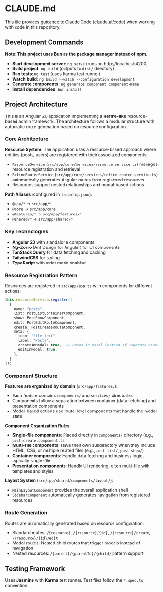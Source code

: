 # CLAUDE.md

This file provides guidance to Claude Code (claude.ai/code) when working with code in this repository.

## Development Commands

**Note: This project uses Bun as the package manager instead of npm.**

- **Start development server**: `ng serve` (runs on http://localhost:4200)
- **Build project**: `ng build` (outputs to `dist/` directory)
- **Run tests**: `ng test` (uses Karma test runner)
- **Watch build**: `ng build --watch --configuration development`
- **Generate components**: `ng generate component component-name`
- **Install dependencies**: `bun install`

## Project Architecture

This is an Angular 20 application implementing a **Refine-like** resource-based admin framework. The architecture follows a modular structure with automatic route generation based on resource configuration.

### Core Architecture

**Resource System**: The application uses a resource-based approach where entities (posts, users) are registered with their associated components:
- `ResourceService` (`src/app/core/services/resource.service.ts`) manages resource registration and retrieval
- `RefineRouterService` (`src/app/core/services/refine-router.service.ts`) automatically generates Angular routes from registered resources
- Resources support nested relationships and modal-based actions

**Path Aliases** (configured in `tsconfig.json`):
- `@app/*` → `src/app/*`
- `@core` → `src/app/core`
- `@features/*` → `src/app/features/*`
- `@shared/*` → `src/app/shared/*`

### Key Technologies

- **Angular 20** with standalone components
- **Ng-Zorro** (Ant Design for Angular) for UI components
- **TanStack Query** for data fetching and caching
- **TailwindCSS** for styling
- **TypeScript** with strict mode enabled

### Resource Registration Pattern

Resources are registered in `src/app/app.ts` with components for different actions:

```typescript
this.resourceService.register([
  {
    name: "posts",
    list: PostListContainerComponent,
    show: PostShowComponent,
    edit: PostEditRouteComponent,
    create: PostCreateRouteComponent,
    meta: {
      icon: "file-text",
      label: "Posts",
      createInModal: true,  // Opens in modal instead of separate route
      editInModal: true,
    },
  }
]);
```

### Component Structure

**Features are organized by domain** (`src/app/features/`):
- Each feature contains `components/` and `services/` directories
- Components follow a separation between container (data-fetching) and presentation components
- Modal-based actions use route-level components that handle the modal state

**Component Organization Rules**:
- **Single-file components**: Placed directly in `components/` directory (e.g., `post-create.component.ts`)
- **Multi-file components**: Have their own subdirectory when they include HTML, CSS, or multiple related files (e.g., `post-list/`, `post-show/`)
- **Container components**: Handle data fetching and business logic, typically single-file
- **Presentation components**: Handle UI rendering, often multi-file with templates and styles

**Layout System** (`src/app/shared/components/layout/`):
- `MainLayoutComponent` provides the overall application shell
- `SidebarComponent` automatically generates navigation from registered resources

### Route Generation

Routes are automatically generated based on resource configuration:
- Standard routes: `/{resource}`, `/{resource}/{id}`, `/{resource}/create`, `/{resource}/{id}/edit`
- Modal routes: Nested child routes that trigger modals instead of navigation
- Nested resources: `/{parent}/{parentId}/{child}` pattern support

## Testing Framework

Uses **Jasmine** with **Karma** test runner. Test files follow the `*.spec.ts` convention.